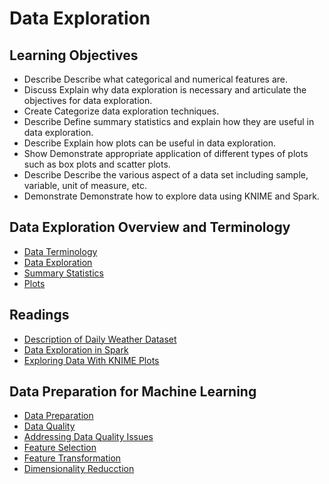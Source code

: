# Data Exploration

## Learning Objectives
* Describe Describe what categorical and numerical features are.
* Discuss Explain why data exploration is necessary and articulate the objectives for data exploration.
* Create Categorize data exploration techniques.
* Describe Define summary statistics and explain how they are useful in data exploration.
* Describe Explain how plots can be useful in data exploration.
* Show Demonstrate appropriate application of different types of plots such as box plots and scatter plots.
* Describe Describe the various aspect of a data set including sample, variable, unit of measure, etc.
* Demonstrate Demonstrate how to explore data using KNIME and Spark.

## Data Exploration Overview and Terminology
* [Data Terminology](./files/data_terminology.pdf)
* [Data Exploration](./files/data_exploration.pdf)
* [Summary Statistics](./files/summary_statistics.pdf)
* [Plots](./files/plots.pdf)

## Readings
* [Description of Daily Weather Dataset](./files/DescriptionofDailyWeatherDataset.pdf)
* [Data Exploration in Spark](./files/DataExplorationinSpark.pdf)
* [Exploring Data With KNIME Plots](./files/ExploringDataWithKNIMEPlots.pdf)

## Data Preparation for Machine Learning
* [Data Preparation](./files/data_preparation.pdf)
* [Data Quality](./files/data_quality.pdf)
* [Addressing Data Quality Issues](./files/addressing_data_quality_issues.pdf)
* [Feature Selection](./files/feature_selection.pdf)
* [Feature Transformation](./files/feature_transformation.pdf)
* [Dimensionality Reducction](./files/dimensionality_reduction.pdf)
